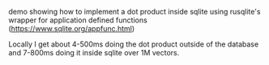demo showing how to implement a dot product inside sqlite using rusqlite's wrapper for application defined functions (https://www.sqlite.org/appfunc.html)

Locally I get about 4-500ms doing the dot product outside of the database and 7-800ms doing it inside sqlite over 1M vectors.
